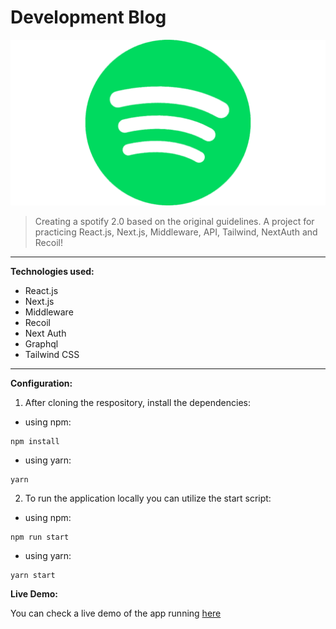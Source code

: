# Development Blog

![Spotify Logo](assets/img/logo.svg)

> Creating a spotify 2.0 based on the original guidelines. A project for practicing React.js, Next.js, Middleware, API, Tailwind, NextAuth and Recoil!

---

**Technologies used:**

- React.js
- Next.js
- Middleware
- Recoil
- Next Auth
- Graphql
- Tailwind CSS

---

**Configuration:**

1. After cloning the respository, install the dependencies:

- using npm:

```
npm install
```

- using yarn:

```
yarn
```

2. To run the application locally you can utilize the start script:

- using npm:

```
npm run start
```

- using yarn:

```
yarn start
```

**Live Demo:**

You can check a live demo of the app running [here](https://spotify-2-two.vercel.app/login)
